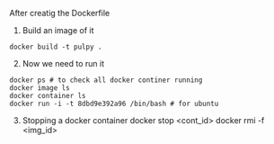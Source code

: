 After creatig the Dockerfile

1) Build an image of it 
```
docker build -t pulpy .
```

2) Now we need to run it
```
docker ps # to check all docker continer running
docker image ls
docker container ls
docker run -i -t 8dbd9e392a96 /bin/bash # for ubuntu
```

3) Stopping a docker container
docker stop <cont_id>
docker rmi -f <img_id>